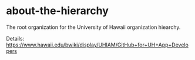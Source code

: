 # about-the-hierarchy
The root organization for the University of Hawaii organization hiearchy.

Details: <https://www.hawaii.edu/bwiki/display/UHIAM/GitHub+for+UH+App+Developers>
